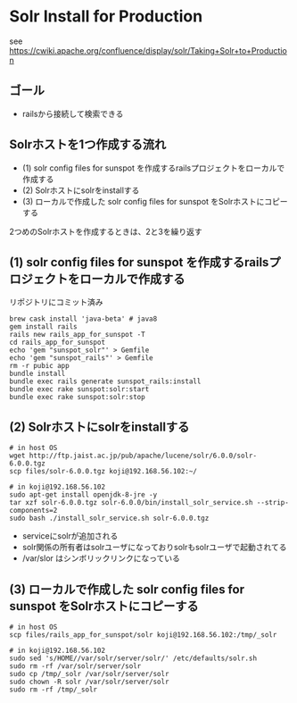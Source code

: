 # Solr Install for Production
see https://cwiki.apache.org/confluence/display/solr/Taking+Solr+to+Production

## ゴール
* railsから接続して検索できる

## Solrホストを1つ作成する流れ
* (1) solr config files for sunspot を作成するrailsプロジェクトをローカルで作成する
* (2) Solrホストにsolrをinstallする
* (3) ローカルで作成した solr config files for sunspot をSolrホストにコピーする

2つめのSolrホストを作成するときは、2と3を繰り返す

## (1) solr config files for sunspot を作成するrailsプロジェクトをローカルで作成する
リポジトリにコミット済み

```
brew cask install 'java-beta' # java8
gem install rails
rails new rails_app_for_sunspot -T
cd rails_app_for_sunspot
echo 'gem "sunspot_solr"' > Gemfile
echo 'gem "sunspot_rails"' > Gemfile
rm -r pubic app
bundle install
bundle exec rails generate sunspot_rails:install
bundle exec rake sunspot:solr:start
bundle exec rake sunspot:solr:stop
```

## (2) Solrホストにsolrをinstallする
```
# in host OS
wget http://ftp.jaist.ac.jp/pub/apache/lucene/solr/6.0.0/solr-6.0.0.tgz
scp files/solr-6.0.0.tgz koji@192.168.56.102:~/
```
```
# in koji@192.168.56.102
sudo apt-get install openjdk-8-jre -y
tar xzf solr-6.0.0.tgz solr-6.0.0/bin/install_solr_service.sh --strip-components=2
sudo bash ./install_solr_service.sh solr-6.0.0.tgz
```
* serviceにsolrが追加される
* solr関係の所有者はsolrユーザになっておりsolrもsolrユーザで起動されてる
* /var/slor はシンボリックリンクになっている

##  (3) ローカルで作成した solr config files for sunspot をSolrホストにコピーする
```
# in host OS
scp files/rails_app_for_sunspot/solr koji@192.168.56.102:/tmp/_solr
```
```shell
# in koji@192.168.56.102
sudo sed 's/HOME//var/solr/server/solr/' /etc/defaults/solr.sh
sudo rm -rf /var/solr/server/solr
sudo cp /tmp/_solr /var/solr/server/solr
sudo chown -R solr /var/solr/server/solr
sudo rm -rf /tmp/_solr
```
